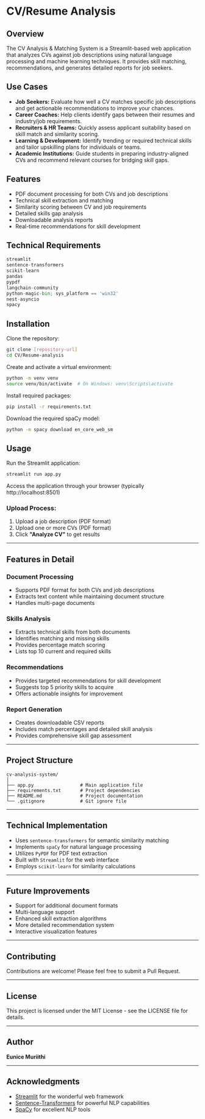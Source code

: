 
# CV/Resume Analysis 

## Overview
The CV Analysis & Matching System is a Streamlit-based web application that analyzes CVs against job descriptions using natural language processing and machine learning techniques. It provides skill matching, recommendations, and generates detailed reports for job seekers.

## Use Cases
- **Job Seekers:** Evaluate how well a CV matches specific job descriptions and get actionable recommendations to improve your chances.
- **Career Coaches:** Help clients identify gaps between their resumes and industry/job requirements.
- **Recruiters & HR Teams:** Quickly assess applicant suitability based on skill match and similarity scoring.
- **Learning & Development:** Identify trending or required technical skills and tailor upskilling plans for individuals or teams.
- **Academic Institutions:** Guide students in preparing industry-aligned CVs and recommend relevant courses for bridging skill gaps.

## Features
- PDF document processing for both CVs and job descriptions  
- Technical skill extraction and matching  
- Similarity scoring between CV and job requirements  
- Detailed skills gap analysis  
- Downloadable analysis reports  
- Real-time recommendations for skill development  

## Technical Requirements
```python
streamlit
sentence-transformers
scikit-learn
pandas
pypdf
langchain-community
python-magic-bin; sys_platform == 'win32'
nest-asyncio
spacy
```

## Installation

Clone the repository:
```bash
git clone [repository-url]
cd CV/Resume-analysis
```

Create and activate a virtual environment:
```bash
python -m venv venv
source venv/bin/activate  # On Windows: venv\Scripts\activate
```

Install required packages:
```bash
pip install -r requirements.txt
```

Download the required spaCy model:
```bash
python -m spacy download en_core_web_sm
```

## Usage

Run the Streamlit application:
```bash
streamlit run app.py
```

Access the application through your browser (typically http://localhost:8501)

### Upload Process:
1. Upload a job description (PDF format)  
2. Upload one or more CVs (PDF format)  
3. Click **"Analyze CV"** to get results  

---

## Features in Detail

### Document Processing
- Supports PDF format for both CVs and job descriptions  
- Extracts text content while maintaining document structure  
- Handles multi-page documents  

### Skills Analysis
- Extracts technical skills from both documents  
- Identifies matching and missing skills  
- Provides percentage match scoring  
- Lists top 10 current and required skills  

### Recommendations
- Provides targeted recommendations for skill development  
- Suggests top 5 priority skills to acquire  
- Offers actionable insights for improvement  

### Report Generation
- Creates downloadable CSV reports  
- Includes match percentages and detailed skill analysis  
- Provides comprehensive skill gap assessment  

---

## Project Structure
```
cv-analysis-system/
│
├── app.py                 # Main application file  
├── requirements.txt       # Project dependencies  
├── README.md              # Project documentation  
└── .gitignore             # Git ignore file
```

---

## Technical Implementation
- Uses `sentence-transformers` for semantic similarity matching  
- Implements `spaCy` for natural language processing  
- Utilizes `PyPDF` for PDF text extraction  
- Built with `Streamlit` for the web interface  
- Employs `scikit-learn` for similarity calculations  

---

## Future Improvements
- Support for additional document formats  
- Multi-language support  
- Enhanced skill extraction algorithms  
- More detailed recommendation system  
- Interactive visualization features  

---

## Contributing
Contributions are welcome! Please feel free to submit a Pull Request.

---

## License
This project is licensed under the MIT License - see the LICENSE file for details.

---

## Author
**Eunice Muriithi**

---

## Acknowledgments
- [Streamlit](https://streamlit.io/) for the wonderful web framework  
- [Sentence-Transformers](https://www.sbert.net/) for powerful NLP capabilities  
- [SpaCy](https://spacy.io/) for excellent NLP tools  
